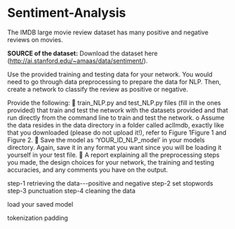# Sentiment-Analysis

The IMDB large movie review dataset has many positive and negative reviews on movies. 

**SOURCE of the dataset:**
Download the dataset here (http://ai.stanford.edu/~amaas/data/sentiment/).

Use the provided training and testing data for your network. You would need to go through data preprocessing to prepare the data for NLP. Then, create a network to classify the review as
positive or negative.

Provide the following:
 train_NLP.py and test_NLP.py files (fill in the ones provided) that train and test the network with the
datasets provided and that run directly from the command line to train and test the network.
o Assume the data resides in the data directory in a folder called aclImdb, exactly like that you
downloaded (please do not upload it!), refer to Figure 1Figure 1 and Figure 2.
 Save the model as ‘YOUR_ID_NLP_model’ in your models directory. Again, save it in any format you
want since you will be loading it yourself in your test file.
 A report explaining all the preprocessing steps you made, the design choices for your network, the
training and testing accuracies, and any comments you have on the output.


step-1 retrieving the data---positive and negative 
step-2 set stopwords
step-3 punctuation
step-4 cleaning the data 

load your saved model

tokenization
padding
